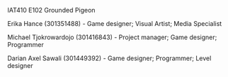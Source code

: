 IAT410 E102
Grounded Pigeon

Erika Hance (301351488) - Game designer; Visual Artist; Media Specialist

Michael Tjokrowardojo (301416843) - Project manager; Game designer; Programmer

Darian Axel Sawali (301449392) - Game designer; Programmer; Level designer
